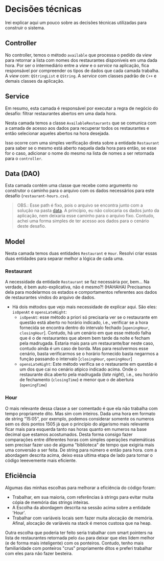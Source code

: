 # Decisões técnicas

Irei explicar aqui um pouco sobre as decisões técnicas utilizadas para construir o sistema.

## Controller

No controller, temos o método `available` que processa o pedido da _view_ para retornar a lista com nomes dos restaurantes disponíveis em uma dada hora. Por ser o intermediário entre a _view_ e o _service_ na aplicação, fica responsável por compreender os tipos de dados que cada camada trabalha. A _view_ com: `QStringList` e `QString`. A _service_ com classes padrão de `C++` e demais classes da aplicação.

## Service

Em resumo, esta camada é responsável por executar a regra de negócio do desafio: filtrar restaurantes abertos em uma dada hora.

Nesta camada temos a classe `AvailableRestaurants` que se comunica com a camada de acesso aos dados para recuperar todos os restaurantes e então selecionar aqueles abertos na hora desejada.

Isso ocorre com uma simples verificação direta sobre a entidade `Restaurant` para saber se o mesmo está aberto naquela dada hora para então, se esse for o caso, adicionar o nome do mesmo na lista de nomes a ser retornada para o `controller`.

## Data (DAO)

Esta camada contém uma classe que recebe como argumento no construtor o caminho para o arquivo com os dados necessários para este desafio (`restaurant-hours.csv`).

> OBS.: Esse path é fixo, pois o arquivo se encontra junto com a solução na pasta [data](https://github.com/patrickpiresdev/aditum-challenge/tree/master/data). A princípio, eu não colocaria os dados junto da aplicação, nem deixaria esse caminho para o arquivo fixo. Contudo, achei uma forma simples de ter acesso aos dados para o cenário deste desafio.

## Model

Nesta camada temos duas entidades `Restaurant` e `Hour`. Resolvi criar essas duas entidades para separar melhor a lógica de cada uma.

### Restaurant
A necessidade da entidade `Restaurant` se faz necessária por, bem... Na verdade, é bem auto-explicativa, não é mesmo?! (HAHAHA) Precisamos dela para modelarmos os estados e comportamentos referentes aos dados de restaurantes vindos do arquivo de dados.

- Há dois métodos que vejo mais necessidade de explicar aqui. São eles: `isOpenAt` e `opensLateNight`:
    - `isOpenAt`: esse método a priori só precisaria ver se o restaurante em questão está aberto no horário indicado, i.e., verificar se a hora fornecida se encontra dentro do intervalo fechado [`openingHour`, `closingHour`].
    Contudo, há um cenário em que esse método falha que é o de restaurantes que abrem bem tarde da noite e fecham pela madrugada. Estaria mais para um restaurante/bar neste caso, contudo ainda é um caso de borda. Mas para resolvermos esse cenário, basta verificarmos se o horário fornecido basta negarmos a função passando o intervalo [`closingHour`, `openingHour`]
    - `opensLateNight`: Este método verifica se o restaurante em questão é um dos que cai no cenário atípico indicado acima. Onde o restaurante dica aberto pela madrugada (_late night_), i.e., seu horário de fechamento (`closingTime`) e menor que o de abertura (`openingTime`)

### Hour

O mais relevante dessa classe a ser comentado é que ela não trabalha com tempo propriamete dito. Mas sim com inteiros. Dada uma hora em formato de string "15:05", por exemplo, podemos considerar somente os numeros sem os dois pontos 1505 já que o princípio do algarismo mais relevante ficar mais para esquerda tanto nas horas quanto em numeros na base decimal que estamos acostumados. Desta forma consigo fazer comparações entre diferentes horas com simples operações matemáticas sem precisar fazer uso de alguma "biblioteca" de tempo que exigiria mais uma conversão a ser feita. De string para número e então para hora. com a abordagem descrita acima, deixo essa ultima etapa de lado para tornar o código leeevemente mais eficiente. 


## Eficiência

Algumas das minhas escolhas para melhorar a eficiência do código foram:

- Trabalhar, em sua maioria, com referências à strings para evitar muita cópia de memória das strings inteiras.
- A Escolha da abordagem descrita na sessão acima sobre a entidade 'Hour'.
- Trabalhar com variáveis locais sem fazer muita alocação de memória. Afinal, alocação de variáveis na stack é menos custosa que na heap.

Outra escolha que poderia ter feito seria trabalhar com smart pointers na lista de restaurantes retornada pelo `dao` para deixar que eles lidem melhor (e de forma mais inteligente) com os ponteiros. Contudo, tenho mais familiaridade com ponteiros "crus" propriamente ditos e preferi trabalhar com eles para não fazer besteira.
